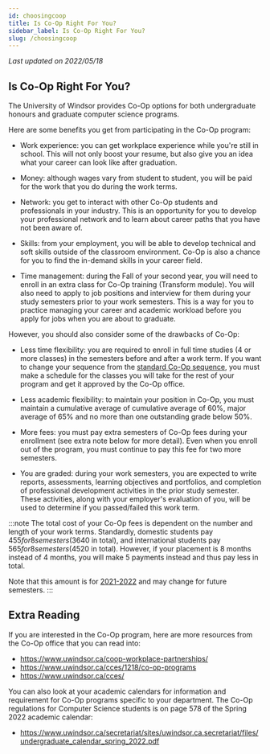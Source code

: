 ```yaml
---
id: choosingcoop
title: Is Co-Op Right For You?
sidebar_label: Is Co-Op Right For You?
slug: /choosingcoop
---
```


_Last updated on 2022/05/18_

## Is Co-Op Right For You?

The University of Windsor provides Co-Op options for both undergraduate honours and graduate computer science programs.

Here are some benefits you get from participating in the Co-Op program:

-   Work experience: you can get workplace experience while you're still in school. This will not only boost your resume, but also give you an idea what your career can look like after graduation.

-   Money: although wages vary from student to student, you will be paid for the work that you do during the work terms.

-   Network: you get to interact with other Co-Op students and professionals in your industry. This is an opportunity for you to develop your professional network and to learn about career paths that you have not been aware of.

-   Skills: from your employment, you will be able to develop technical and soft skills outside of the classroom environment. Co-Op is also a chance for you to find the in-demand skills in your career field.

-   Time management: during the Fall of your second year, you will need to enroll in an extra class for Co-Op training (Transform module). You will also need to apply to job positions and interview for them during your study semesters prior to your work semesters. This is a way for you to practice managing your career and academic workload before you apply for jobs when you are about to graduate.

However, you should also consider some of the drawbacks of Co-Op:

-   Less time flexibility: you are required to enroll in full time studies (4 or more classes) in the semesters before and after a work term. If you want to change your sequence from the [standard Co-Op sequence](coopsequence), you must make a schedule for the classes you will take for the rest of your program and get it approved by the Co-Op office.

-   Less academic flexibility: to maintain your position in Co-Op, you must maintain a cumulative average of cumulative average of 60%, major average of 65% and no more than one outstanding grade below 50%.

-   More fees: you must pay extra semesters of Co-Op fees during your enrollment (see extra note below for more detail). Even when you enroll out of the program, you must continue to pay this fee for two more semesters.

-   You are graded: during your work semesters, you are expected to write reports, assessments, learning objectives and portfolios, and completion of professional development activities in the prior study semester. These activities, along with your employer's evaluation of you, will be used to determine if you passed/failed this work term.

:::note
The total cost of your Co-Op fees is dependent on the number and length of your work terms. Standardly, domestic students pay $455 for 8 semesters ($3640 in total), and international students pay $565 for 8 semesters ($4520 in total). However, if your placement is 8 months instead of 4 months, you will make 5 payments instead and thus pay less in total.

Note that this amount is for [2021-2022](https://www.uwindsor.ca/coop-workplace-partnerships/317/co-op-fee) and may change for future semesters.
:::

## Extra Reading

If you are interested in the Co-Op program, here are more resources from the Co-Op office that you can read into:

-   https://www.uwindsor.ca/coop-workplace-partnerships/
-   https://www.uwindsor.ca/cces/1218/co-op-programs
-   https://www.uwindsor.ca/cces/

You can also look at your academic calendars for information and requirement for Co-Op programs specific to your department. The Co-Op regulations for Computer Science students is on page 578 of the Spring 2022 academic calendar:

-   https://www.uwindsor.ca/secretariat/sites/uwindsor.ca.secretariat/files/undergraduate_calendar_spring_2022.pdf

